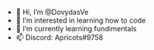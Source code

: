 - 👋 Hi, I’m @DovydasVe
- 👀 I’m interested in learning how to code
- 🌱 I’m currently learning fundimentals
- 📫 Discord: Apricots#9758
